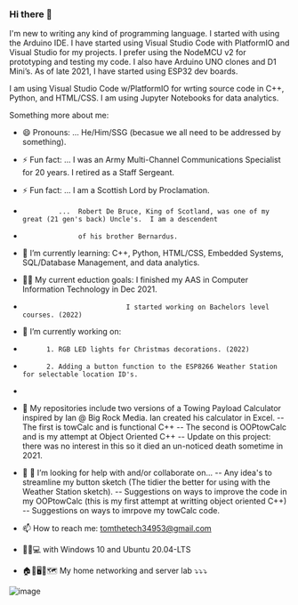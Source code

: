 ### Hi there 👋

<!--
**NewbRangerTom/NewbRangerTom** is a ✨ _special_ ✨ repository because its `README.md` (this file) appears on your GitHub profile.
This Bio is a work in progress.
-->

I'm new to writing any kind of programming language.
I started with using the Arduino IDE. I have started using Visual Studio Code with PlatformIO and Visual Studio for my projects.
I prefer using the NodeMCU v2 for prototyping and testing my code. I also have Arduino UNO clones and D1 Mini’s.  As of late 2021, 
I have started using ESP32 dev boards.

I am using Visual Studio Code w/PlatformIO for wrting source code in C++, Python, and HTML/CSS.
I am using Jupyter Notebooks for data analytics.

Something more about me:

- 😄 Pronouns: ... He/Him/SSG (becasue we all need to be addressed by something).
- ⚡ Fun fact: ... I was an Army Multi-Channel Communications Specialist for 20 years.  I retired as a Staff Sergeant.
- ⚡ Fun fact: ... I am a Scottish Lord by Proclamation.
-              ...  Robert De Bruce, King of Scotland, was one of my great (21 gen's back) Uncle's.  I am a descendent
-                   of his brother Bernardus.

- 🌱 I’m currently learning: C++, Python, HTML/CSS, Embedded Systems, SQL/Database Management, and data analytics. 
- 👨‍🎓 My current eduction goals: I finished my AAS in Computer Information Technology in Dec 2021.
-                               I started working on Bachelors level courses. (2022)

- 🔭 I’m currently working on:
-           1. RGB LED lights for Christmas decorations. (2022)
-           2. Adding a button function to the ESP8266 Weather Station for selectable location ID's.
-           
- 🔭 My repositories include two versions of a Towing Payload Calculator inspired by Ian @ Big Rock Media.  Ian created his calculator in Excel.
      -- The first is towCalc and is functional C++
      -- The second is OOPtowCalc and is my attempt at Object Oriented C++
      -- Update on this project: there was no interest in this so it died an un-noticed death sometime in 2021.

- 🤔 👯 I’m looking for help with and/or collaborate on...
      -- Any idea's to streamline my button sketch (The tidier the better for using with the Weather Station sketch).
      -- Suggestions on ways to improve the code in my OOPtowCalc (this is my first attempt at writting object oriented C++)
      -- Suggestions on ways to imrpove my towCalc code.

<!-- - 🎇 Ask me about ... -->
- 📫 How to reach me: tomthetech34953@gmail.com
- 🥾🥾💻 with Windows 10 and Ubuntu 20.04-LTS

- 🏠🏫🖥🔀🗺 My home networking and server lab ⤵⤵⤵

![image](https://user-images.githubusercontent.com/67010348/118681646-bbb03c80-b7cd-11eb-9cf8-714598a27d6c.png)
